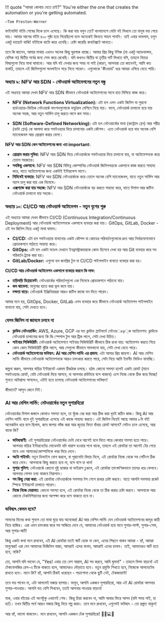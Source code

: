 !!! quote "আমরা কোথায় যেতে চাই?"
    You're either the one that creates the automation or you're getting automated. 
    
    —Tom Preston-Werner

ফাইনালি! বইটা শেষের দিকে চলে এসেছে। কি করা যায় বলুন তো? বাংলাদেশে মোটা বই লিখলে তো মানুষ ভয় পেয়ে যায়। আমার আগের বইটা ৪০০ পৃষ্ঠা হয়ে গিয়েছিলো বলে অনেকেই কিনতে সাহস পাননি। তাই এবার ভাবলাম, চলুন একটু ডায়েটে থাকি! বইটাকে খাটো করে এনেছি। চেষ্টা করেছি কনটেক্সটে আনতে।

তবে কি জানেন, আমার মাথায় এখনও অনেক কিছু ঘুরপাক খাচ্ছে। আমার প্রিয় কিছু টপিক (যা একটু অ্যাডভান্সড, বেসিক না) দ্বিতীয় পর্বের জন্য সেভ করে রেখেছি। যদি কখনও দ্বিতীয় বা তৃতীয় পার্ট লিখতে বসি, তাহলে নিচের বিষয়গুলো নিয়ে মাথা ঘামাবো। আর যদি বই লেখার জন্য সময় না পাই (কারণ, আপনারা তো জানেনই, আমি কত ব্যস্ত!), তাহলে এই জিনিসগুলো অনলাইনে পড়ে নিতে পারেন। এগুলোকে 'কীওয়ার্ড' ধরে আমরা এগিয়ে যেতে পারি। 

### অধ্যায় ৯: NFV আর SDN - নেটওয়ার্ক অটোমেশনের নতুন বন্ধু

এই অধ্যায়ে আমরা দেখব NFV আর SDN কীভাবে নেটওয়ার্ক অটোমেশনের সাথে হাত মিলিয়ে কাজ করে। 

* **NFV (Network Functions Virtualization):** এটা হল এমন একটা জিনিস যা পুরনো হার্ডওয়্যার-ভিত্তিক নেটওয়ার্ক ফাংশনগুলোকে ভার্চুয়াল মেশিনে নিয়ে যায়। ফলে, নেটওয়ার্ক চালানো হয়ে যায় অনেক সহজ, আর নতুন সার্ভিস চালু করতে লাগে কম সময়।

* **SDN (Software-Defined Networking):** এটা হল নেটওয়ার্কের মাথা (কন্ট্রোল প্লেন) আর শরীর (ডাটা প্লেন) কে আলাদা করে সফটওয়্যার দিয়ে চালানোর একটা কৌশল। এতে নেটওয়ার্ক হয়ে যায় অনেক বেশি ম্যানেজেবল আর প্রোগ্রাম করার যোগ্য।

**NFV আর SDN কেন অটোমেশনের জন্য এত important:**

* **প্রোগ্রাম করার সুবিধা:** NFV আর SDN দিয়ে নেটওয়ার্ককে সফটওয়্যার দিয়ে চালানো যায়, যা অটোমেশনকে করে তোলে সহজতর।
* **সবকিছু একসাথে:** NFV আর SDN বিভিন্ন কোম্পানির নেটওয়ার্ক জিনিসপত্রকে একসাথে কাজ করতে সাহায্য করে, যাতে অটোমেশনের জন্য একটাই ইন্টারফেস লাগে।
* **নিমিষেই ব্যবহার:** NFV আর SDN নেটওয়ার্ককে করে তোলে অনেক বেশি ম্যানেজেবল, যাতে নতুন সার্ভিস আর অ্যাপ চালু করা যায় এক নিমেষে।
* **এক্সপ্যান্ড করা যায় সহজে:** NFV আর SDN নেটওয়ার্ককে বড় করতে সাহায্য করে, যাতে বিশাল আর জটিল নেটওয়ার্ক চালানো যায় সহজে।

### অধ্যায় ১০: CI/CD আর নেটওয়ার্ক অটোমেশন - নতুন যুগের শুরু

এই অধ্যায়ে আমরা দেখব কীভাবে CI/CD (Continuous Integration/Continuous Deployment) আর নেটওয়ার্ক অটোমেশনকে একসাথে ব্যবহার করা যায়। GitOps, GitLab, Docker - এই সব জিনিস নিয়ে একটু মাথা ঘামাব।

* **CI/CD:** এটা হল সফটওয়্যার বানানোর একটা কৌশল যা কোডের পরিবর্তনগুলোকে দ্রুত আর নির্ভরযোগ্যভাবে প্রোডাকশনে পাঠাতে সাহায্য করে।
* **GitOps:** এটা হল একটা মডেল যেখানে ইনফ্রাস্ট্রাকচারকে কোড হিসেবে দেখা হয় আর Git ব্যবহার করে সব পরিবর্তন ট্র্যাক করা হয়।
* **GitLab/Docker:** এগুলো হল জনপ্রিয় টুল যা CI/CD পাইপলাইন বানাতে ব্যবহার করা হয়।

**CI/CD আর নেটওয়ার্ক অটোমেশন একসাথে ব্যবহার করলে কি লাভ:**

* **তড়িঘড়ি ডিপ্লয়মেন্ট:** নেটওয়ার্কের পরিবর্তনগুলো এক নিমেষে প্রোডাকশনে পাঠানো যায়।
* **কম ঝামেলা:** মানুষের হাতে করা ভুল কমে যায়।
* **দক্ষতা বাড়ে:** নেটওয়ার্ক ইঞ্জিনিয়াররা আরও জটিল কাজে মন দিতে পারেন।

আমার মনে হয়, GitOps, Docker, GitLab এসব ব্যবহার করে কীভাবে নেটওয়ার্ক অটোমেশন পাইপলাইন বানানো যায়, সেটা দেখতে হবে।

### যেসব জিনিস না জানলে চলবে না

* **ক্লাউড নেটওয়ার্কিং:** AWS, Azure, GCP এর মত ক্লাউড প্ল্যাটফর্মে নেটওয়ார্ক অটোমেশন: ক্লাউডে নেটওয়ার্ক চালানোর জন্য কি কি স্পেশাল টুল আর ট্রিক লাগে, সেটা দেখা উচিত।
* **সাইবার সিকিউরিটি:** নেটওয়ার্ক অটোমেশনে সাইবার সিকিউরিটি কীভাবে ঠিক রাখা যায়: অটোমেশন করতে গিয়ে কোন কোন সিকিউরিটি ঝুঁকি আসে, আর সেগুলো কীভাবে সামলানো যায়, সেটা দেখা যেতে পারে।
* **নেটওয়ার্ক অটোমেশনের ভবিষ্যৎ: AI আর মেশিন লার্নিং এর প্রভাব:** এটা আমার প্রিয় জায়গা। AI আর মেশিন লার্নিং কীভাবে নেটওয়ার্ক অটোমেশনকে আরও চমৎকার করতে পারে, সেটা নিয়ে আমি ইদানীং ভিডিও বানাচ্ছি।

কল্পনা করুন, আপনার বাড়ির ইন্টারনেট একদম ঠিকঠাক চলছে। হঠাৎ কোনো সমস্যা হলেই একটা রোবট (মানে সফটওয়্যার রোবট, যেটা নেটওয়ার্ক দিয়ে আসবে, বা আপনার রাউটারে বসে থাকবে) এসে নিজে থেকে ঠিক করে দিচ্ছে! শুনতে অবিশ্বাস্য লাগলেও, এটাই হতে চলেছে নেটওয়ার্ক অটোমেশনের ভবিষ্যৎ! 

কীভাবে? আসুন জেনে নিই।

### AI আর মেশিন লার্নিং: নেটওয়ার্কের নতুন সুপারহিরো

নেটওয়ার্কের বিশাল জঙ্গলে কোথাও সমস্যা হলে, তা খুঁজে বের করা আর ঠিক করা খুবই কঠিন কাজ। কিন্তু AI আর মেশিন লার্নিং নামে দুই সুপারহিরো এসেছে এই কাজে সাহায্য করতে। এই জিনিস নিয়েই আছে আমার ৮টা বই! অনেকদিন ধরে বসে ছিলাম, কবে কাপড় ভাঁজ করা আর জুতার ফিতা বাঁধার রোবট আসবে? সেটাও চলে এসেছে, আর থাকে কি?

* **ভবিষ্যদ্বাণী:** এই সুপারহিরোরা নেটওয়ার্কের ডেটা দেখে আগেই বলে দিতে পারে কোথায় সমস্যা হতে পারে। আপনার বাড়ির ইন্টারনেটের মোডেমটা যদি খারাপ হওয়ার পথে থাকে, তাহলে এই রোবটরা তা আগেই টের পেয়ে যাবে এবং আমাকে/কোম্পানিকে খবর দিয়ে দেবে।
* **অটো পাইলট:** নতুন ডিভাইস যোগ করলে, বা পুরানোটা বিদায় নিলে, এই রোবটরা নিজে থেকে সব সেটিংস ঠিক করে নেবে। আপনাকে কিছু করতে হবে না, বসে বসে চা খান!
* **সুপার পুলিশ:** নেটওয়ার্কে কোনো দুষ্টু হ্যাকার বা ভাইরাস ঢুকলে, এই রোবটরা তাৎক্ষণিকভাবে তাদের ধরে ফেলবে। আপনার গোপন তথ্য থাকবে নিরাপদে।
* **সব কিছু সেরা করা:** এই রোবটরা নেটওয়ার্ককে সবসময় টপ শেপে রাখার চেষ্টা করবে। যাতে আপনি সবসময় রকেট স্পিডে ইন্টারনেট চালাতে পারেন।
* **নিজে নিজে মেরামত:** কোনো সমস্যা হলে, এই রোবটরা নিজে থেকে তা ঠিক করার চেষ্টা করবে। আপনাকে আর কোনো টেকনিশিয়ানের জন্য অপেক্ষা করে বসে থাকতে হবে না।

### ভবিষ্যৎ কেমন হবে?

সামনের দিনের কথা শুনলে তো মাথা ঘুরে যায় অনেকের! AI আর মেশিন লার্নিং যেন নেটওয়ার্ক অটোমেশনের জাদুর কাঠি নিয়ে হাজির। এরা এমন চমৎকার করে সব সাজিয়ে দেবে যে, আমাদের নেটওয়ার্ক হয়ে যাবে সুপার-ফাস্ট, সুপার-সেফ, আর সুপার-স্মার্ট!

কিন্তু একটা কথা মনে রাখবেন, এই AI রোবটরা যতই স্মার্ট হোক না কেন, এদের পিছনে থাকব আমরা - হ্যাঁ, আমরা মানুষেরা! এরা যেন আমাদের ডিজিটাল বাচ্চা, আমরাই এদের বানাব, আমরাই এদের চালাব। তাই, আমাদেরও স্মার্ট হতে হবে, নাকি?

তো, আপনি যদি ভাবেন যে, "Yes! এবার তো বেশ আরাম, AI সব করবে, আমি ঘুমাব!" - তাহলে বিপদ বাড়বে! এই টেকনোলজির রেস-এ টিকে থাকতে হলে, আমাদেরও দৌড়াতে হবে। নতুন প্রযুক্তি শিখতে হবে, নিজেকে আপডেটেড রাখতে হবে। মানে কি? হ্যাঁ, আপনি ঠিকই ধরেছেন - পড়াশোনা থেকে ছুটি নেই, টেকজায়ান্ট!

তবে ভয় পাবেন না, এটা আসলেই মজার ব্যাপার। ভাবুন, আপনি একজন সুপারহিরো, আর এই AI রোবটরা আপনার সুপার-পাওয়ার। আপনি যত বেশি শিখবেন, ততই আপনার পাওয়ার বাড়বে!

যাক, এবার বইয়ের এই অংশটুকু এখানেই শেষ। কিন্তু চিন্তা করবেন না, আমি আবার ফিরে আসব (যদি সময় পাই, হা হা!)। তখন দ্বিতীয় পর্বে আরও মজার কিছু নিয়ে গল্প করব। তবে মনে রাখবেন, এগুলোই ভবিষ্যৎ - তো প্রস্তুত থাকুন!

আর হ্যাঁ, ভালো থাকবেন। মনে রাখবেন, আপনি একজন টেক সুপারহিরো! 🦸‍♂️💻🚀